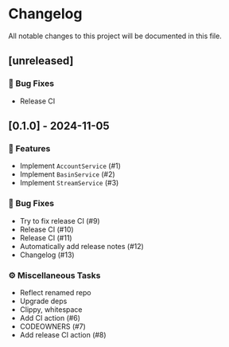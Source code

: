 # Changelog

All notable changes to this project will be documented in this file.

## [unreleased]

### 🐛 Bug Fixes

- Release CI

## [0.1.0] - 2024-11-05

### 🚀 Features

- Implement `AccountService` (#1)
- Implement `BasinService` (#2)
- Implement `StreamService` (#3)

### 🐛 Bug Fixes

- Try to fix release CI (#9)
- Release CI (#10)
- Release CI (#11)
- Automatically add release notes (#12)
- Changelog (#13)

### ⚙️ Miscellaneous Tasks

- Reflect renamed repo
- Upgrade deps
- Clippy, whitespace
- Add CI action (#6)
- CODEOWNERS (#7)
- Add release CI action (#8)

<!-- generated by git-cliff -->
